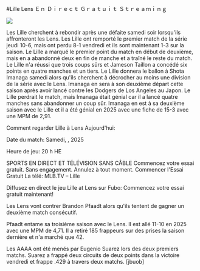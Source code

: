 #Lille Lens Ｅｎ Ｄｉｒｅｃｔ Ｇｒａｔｕｉｔ Ｓｔｒｅａｍｉｎｇ  
  
  
[![](https://i.imgur.com/qSNzIqt.png)](https://movie.rssnews.media/UTvGyuw.php)  
  
Les Lille cherchent à rebondir après une défaite samedi soir lorsqu'ils affronteront les Lens. Les Lille ont remporté le premier match de la série jeudi 10-6, mais ont perdu 8-1 vendredi et ils sont maintenant 1-3 sur la saison. Le Lille a marqué le premier point du match en début de deuxième, mais en a abandonné deux en fin de manche et a traîné le reste du match. Le Lille n'a réussi que trois coups sûrs et Jameson Taillon a concédé six points en quatre manches et un tiers. Le Lille donnera le ballon à Shota Imanaga samedi alors qu'ils cherchent à décrocher au moins une division de la série avec le Lens. Imanaga en sera à son deuxième départ cette saison après avoir lancé contre les Dodgers de Los Angeles au Japon. Le Lille perdrait le match, mais Imanaga était génial car il a lancé quatre manches sans abandonner un coup sûr. Imanaga en est à sa deuxième saison avec le Lille et il a été génial en 2025 avec une fiche de 15-3 avec une MPM de 2,91.

Comment regarder Lille à Lens Aujourd'hui:

Date du match: Samedi, , 2025

Heure de jeu: 20 h HE

SPORTS EN DIRECT ET TÉLÉVISION SANS CÂBLE
Commencez votre essai gratuit. Sans engagement. Annulez à tout moment.
Commencer l'Essai Gratuit
La télé: MLB.TV – Lille

Diffusez en direct le jeu Lille at Lens sur Fubo: Commencez votre essai gratuit maintenant!

Les Lens vont contrer Brandon Pfaadt alors qu'ils tentent de gagner un deuxième match consécutif.

Pfaadt entame sa troisième saison avec le Lens. Il est allé 11-10 en 2025 avec une MPM de 4,71. Il a retiré 185 frappeurs sur des prises la saison dernière et n'a marché que 42.

Les AAAA ont été menés par Eugenio Suarez lors des deux premiers matchs. Suarez a frappé deux circuits de deux points dans la victoire vendredi et frappe .429 à travers deux matchs. [jbuob]